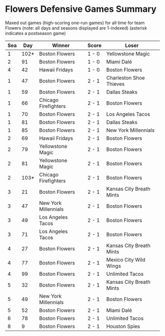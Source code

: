 # Flowers Defensive Games Summary



Maxed out games (high-scoring one-run games) for all time for team Flowers (note: all days and seasons displayed are 1-indexed) (asterisk indicates a postseason game)


| Sea | Day | Winner | Score | Loser | 
| ------ |------ |------ |------ |------ |
| 1 | 102* | Boston Flowers | 1 - 0 | Yellowstone Magic | 
| 2 | 91 | Boston Flowers | 1 - 0 | Miami Dalé | 
| 4 | 42 | Hawaii Fridays | 1 - 0 | Boston Flowers | 
| 1 | 47 | Boston Flowers | 2 - 1 | Charleston Shoe Thieves | 
| 1 | 59 | Boston Flowers | 2 - 1 | Dallas Steaks | 
| 1 | 66 | Chicago Firefighters | 2 - 1 | Boston Flowers | 
| 1 | 70 | Boston Flowers | 2 - 1 | Los Angeles Tacos | 
| 1 | 81 | Boston Flowers | 2 - 1 | Dallas Steaks | 
| 1 | 85 | Boston Flowers | 2 - 1 | New York Millennials | 
| 2 | 69 | Hawaii Fridays | 2 - 1 | Boston Flowers | 
| 2 | 79 | Yellowstone Magic | 2 - 1 | Boston Flowers | 
| 2 | 81 | Yellowstone Magic | 2 - 1 | Boston Flowers | 
| 2 | 103* | Chicago Firefighters | 2 - 1 | Boston Flowers | 
| 3 | 21 | Boston Flowers | 2 - 1 | Kansas City Breath Mints | 
| 3 | 47 | New York Millennials | 2 - 1 | Boston Flowers | 
| 3 | 49 | Los Angeles Tacos | 2 - 1 | Boston Flowers | 
| 3 | 71 | Los Angeles Tacos | 2 - 1 | Boston Flowers | 
| 4 | 27 | Boston Flowers | 2 - 1 | Kansas City Breath Mints | 
| 4 | 77 | Boston Flowers | 2 - 1 | Mexico City Wild Wings | 
| 4 | 99 | Boston Flowers | 2 - 1 | Unlimited Tacos | 
| 5 | 32 | Boston Flowers | 2 - 1 | Kansas City Breath Mints | 
| 5 | 49 | New York Millennials | 2 - 1 | Boston Flowers | 
| 5 | 52 | Boston Flowers | 2 - 1 | Miami Dalé | 
| 6 | 78 | Boston Flowers | 2 - 1 | Unlimited Tacos | 
| 8 | 9 | Boston Flowers | 2 - 1 | Houston Spies | 


